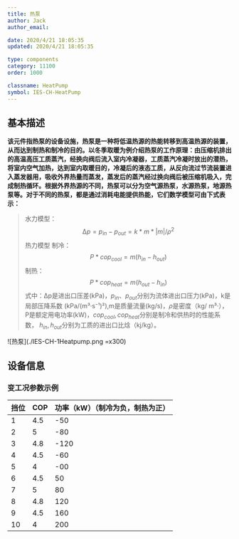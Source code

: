 ```yaml
---
title: 热泵
author: Jack
author_email:

date: 2020/4/21 18:05:35
updated: 2020/4/21 18:05:35

type: components
category: 11100
order: 1000

classname: HeatPump
symbol: IES-CH-HeatPump
---
```

## 基本描述

**该元件指热泵的设备设施，热泵是一种将低温热源的热能转移到高温热源的装置，从而达到制热和制冷的目的。以冬季取暖为例介绍热泵的工作原理：由压缩机排出的高温高压工质蒸汽，经换向阀后流入室内冷凝器，工质蒸汽冷凝时放出的潜热，将室内空气加热，达到室内取暖目的，冷凝后的液态工质，从反向流过节流装置进入蒸发器用，吸收外界热量而蒸发，蒸发后的蒸汽经过换向阀后被压缩机吸入，完成制热循环。根据外界热源的不同，热泵可以分为空气源热泵，水源热泵，地源热泵等。对于不同的热泵，都是通过消耗电能提供热能，它们数学模型可由下式表示：**


> 水力模型：
> $$\mathrm{\Delta}p = p_{in} - p_{out} = k*m*|m|/\rho^{2}$$
> 热力模型
> 制冷：
> $$P*{cop}_{cool} = m(h_{in}-h_{out})$$
> 制热：
> $$P*{cop}_{heat} = m(h_{out}-h_{in})$$
> 式中：∆p是进出口压差(kPa)，$p_{in}、p_{out}$分别为流体进出口压力(kPa)，k是局部压降系数 (kPa/(m³·s⁻¹)²),m是质量流量(kg/s)，$\rho$是密度（kg/ m³·），P是额定用电功率(kW)，${cop}_{cool},{cop}_{heat}$分别是制冷和供热时的性能系数，$\ h_{in},h_{out}$分别为工质的进出口比焓（kj/kg）。

![热泵](./IES-CH-1Heatpump.png =x300)

## 设备信息

### 变工况参数示例
| 挡位 |  COP |  功率（kW）（制冷为负，制热为正）  |
| :--- | :--- | :--- |
| 1 |  4.5 | -50 |
| 2 | 5 | -80 |
| 3 |  4.8 | -120 |
| 4 |  4.5 | -60 |
| 5 |  4 | -00 |
| 6 |  4.5 | 50 |
| 7 | 5 | 80 |
| 8 |  4.8 | 120 |
| 9 |  4.5 | 160 |
| 10 |  4 | 200 |